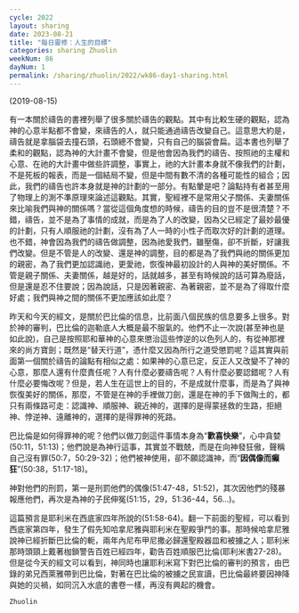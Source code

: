 ```yaml
---
cycle: 2022
layout: sharing
date: 2023-08-21
title: "每日靈修：人生的目標"
categories: sharing Zhuolin
weekNum: 86
dayNum: 1
permalink: /sharing/zhuolin/2022/wk86-day1-sharing.html
---
```

(2019-08-15)

有一本關於禱告的書裡列舉了很多關於禱告的觀點。其中有比較生硬的觀點，認為神的心意半點都不會變，來禱告的人，就只能通過禱告改變自己。這意思大約是，禱告就是拿腦袋去撞石頭，石頭總不會變，只有自己的腦袋會扁。這本書也列舉了柔和的觀點，認為神的大計畫不會變，但是他會因為我們的禱告、按照祂的主權和心意、在祂的大計畫中做些許調整，事實上，祂的大計畫本身就不像我們的計劃，不是死板的報表，而是一個結局不變，但是中間有數不清的各種可能性的組合；因此，我們的禱告也許本身就是神的計劃的一部分。有點暈是吧？論點持有者甚至用了物理上的測不準原理來論述這觀點。其實，聖經裡不是常用父子關係、夫妻關係來比喻我們與神的關係嗎？當從這個角度想的時候，禱告的目的豈不是很清楚？不錯，禱告，並不是為了事情的成就，而是為了人的改變，因為父已經定了最妙最優的計劃，只有人順服祂的計劃，沒有為了人一時的小性子而取次好的計劃的道理。也不錯，神會因為我們的禱告做調整，因為祂愛我們，雖壓傷，卻不折斷，好讓我們改變。但是不管是人的改變、還是神的調整，目的都是為了我們與祂的關係更加的親密，為了我們更加認識祂，更愛祂，恢復神最初設計的人與神的美好關係。不管是親子關係、夫妻關係，越是好的，話就越多，甚至有時候說的話可算為廢話，但是還是忍不住要說；因為說話，只是因著親密、為著親密，並不是為了得取什麼好處；我們與神之間的關係不更加應該如此麼？  

昨天和今天的經文，是關於巴比倫的信息，比前面八個民族的信息要多上很多。對於神的審判，巴比倫的迦勒底人大概是最不服氣的。他們不止一次說(甚至神也是如此說)，自己是按照耶和華神的心意來懲治這些悖逆的以色列人的，有從神那裡來的尚方寶劍；既然是“替天行道”，憑什麼又因為所行之道受懲罰呢？這其實與前面第一個關於禱告的論點有相似之處：如果神的心意已定，反正人又改變不了神的心意，那麼人還有什麼責任呢？人有什麼必要禱告呢？人有什麼必要認錯呢？人有什麼必要悔改呢？但是，若人生在這世上的目的，不是成就什麼事，而是為了與神恢復美好的關係，那麼，不管是在神的手裡做刀劍，還是在神的手下做陶土的，都只有兩條路可走：認識神、順服神、親近神的，選擇的是得蒙拯救的生路，拒絕神、悖逆神、遠離神的，選擇的是得罪神的死路。  

巴比倫是如何得罪神的呢？他們以做刀劍這件事情本身為“**歡喜快樂**”，心中貪婪(50:11，51:13)；他們說是為神行這事，其實並不戰兢，而是在向神發狂傲，聲稱自己沒有罪(50:7，50:29-32)；他們被神使用，卻不願認識神，而“**因偶像而癲狂**”(50:38，51:17-18)。  

神對他們的刑罰，第一是刑罰他們的偶像(51:47-48，51:52)，其次因他們的殘暴報應他們，再次是為神的子民伸冤(51:15，29，51:36-44，56...)。  

這篇預言是耶利米在西底家四年所說的(51:58-64)。翻一下前面的聖經，可以看到西底家第四年，發生了假先知哈拿尼雅與耶利米在聖殿爭鬥的事。那時候哈拿尼雅說神已經折斷巴比倫的軛，兩年內尼布甲尼撒必歸還聖殿器皿和被擄之人；耶利米那時頭頸上戴著枷鎖警告百姓已經四年，勸告百姓順服巴比倫(耶利米書27-28)。但是從今天的經文可以看到，神同時也讓耶利米寫下對巴比倫的審判的預言，由巴錄的弟兄西萊雅帶到巴比倫，對著在巴比倫的被擄之民宣讀，巴比倫最終要因神降與她的災禍，如同沉入水底的書卷一樣，再沒有興起的機會。  

`Zhuolin`  
